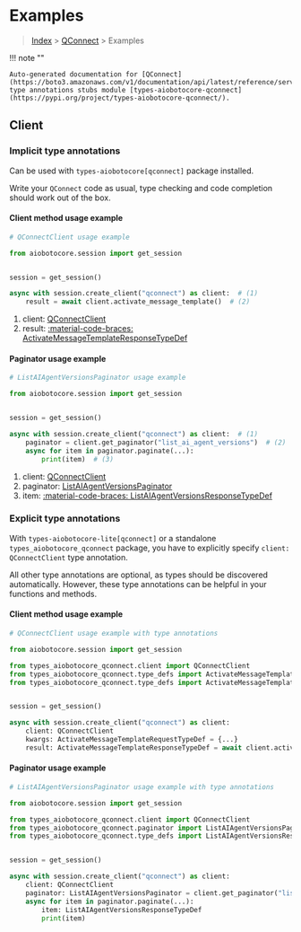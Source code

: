 # Examples

> [Index](../README.md) > [QConnect](./README.md) > Examples

!!! note ""

    Auto-generated documentation for [QConnect](https://boto3.amazonaws.com/v1/documentation/api/latest/reference/services/qconnect.html#qconnect)
    type annotations stubs module [types-aiobotocore-qconnect](https://pypi.org/project/types-aiobotocore-qconnect/).

## Client

### Implicit type annotations

Can be used with `types-aiobotocore[qconnect]` package installed.

Write your `QConnect` code as usual,
type checking and code completion should work out of the box.



#### Client method usage example

```python
# QConnectClient usage example

from aiobotocore.session import get_session


session = get_session()

async with session.create_client("qconnect") as client:  # (1)
    result = await client.activate_message_template()  # (2)
```

1. client: [QConnectClient](./client.md)
2. result: [:material-code-braces: ActivateMessageTemplateResponseTypeDef](./type_defs.md#activatemessagetemplateresponsetypedef)



#### Paginator usage example

```python
# ListAIAgentVersionsPaginator usage example

from aiobotocore.session import get_session


session = get_session()

async with session.create_client("qconnect") as client:  # (1)
    paginator = client.get_paginator("list_ai_agent_versions")  # (2)
    async for item in paginator.paginate(...):
        print(item)  # (3)
```

1. client: [QConnectClient](./client.md)
2. paginator: [ListAIAgentVersionsPaginator](./paginators.md#listaiagentversionspaginator)
3. item: [:material-code-braces: ListAIAgentVersionsResponseTypeDef](./type_defs.md#listaiagentversionsresponsetypedef)




### Explicit type annotations

With `types-aiobotocore-lite[qconnect]`
or a standalone `types_aiobotocore_qconnect` package, you have to explicitly specify
`client: QConnectClient` type annotation.

All other type annotations are optional, as types should be discovered automatically.
However, these type annotations can be helpful in your functions and methods.


#### Client method usage example

```python
# QConnectClient usage example with type annotations

from aiobotocore.session import get_session

from types_aiobotocore_qconnect.client import QConnectClient
from types_aiobotocore_qconnect.type_defs import ActivateMessageTemplateResponseTypeDef
from types_aiobotocore_qconnect.type_defs import ActivateMessageTemplateRequestTypeDef


session = get_session()

async with session.create_client("qconnect") as client:
    client: QConnectClient
    kwargs: ActivateMessageTemplateRequestTypeDef = {...}
    result: ActivateMessageTemplateResponseTypeDef = await client.activate_message_template(**kwargs)
```



#### Paginator usage example

```python
# ListAIAgentVersionsPaginator usage example with type annotations

from aiobotocore.session import get_session

from types_aiobotocore_qconnect.client import QConnectClient
from types_aiobotocore_qconnect.paginator import ListAIAgentVersionsPaginator
from types_aiobotocore_qconnect.type_defs import ListAIAgentVersionsResponseTypeDef


session = get_session()

async with session.create_client("qconnect") as client:
    client: QConnectClient
    paginator: ListAIAgentVersionsPaginator = client.get_paginator("list_ai_agent_versions")
    async for item in paginator.paginate(...):
        item: ListAIAgentVersionsResponseTypeDef
        print(item)
```


